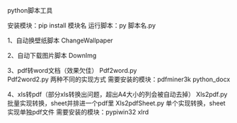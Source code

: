 
python脚本工具

安装模块：pip install 模块名
运行脚本：py 脚本名.py

1、自动换壁纸脚本 ChangeWallpaper

2、自动下载图片脚本 DownImg

3、pdf转word文档（效果欠佳）
	Pdf2word.py  
	Pdf2word2.py 两种不同的实现方式
	需要安装的模块：pdfminer3k  python_docx

4、xls转pdf（部分xls转换出问题，超出A4大小的列会被自动去掉）
	Xls2pdf.py 批量实现转换，sheet并排进一个pdf里
	Xls2pdfSheet.py  单个实现转换，sheet实现单独pdf文件
	需要安装的模块：pypiwin32 xlrd